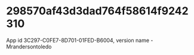# 298570af43d3dad764f58614f9242310
App id 3C297-C0FE7-8D701-01FED-B6004, version name - Mrandersontoledo
